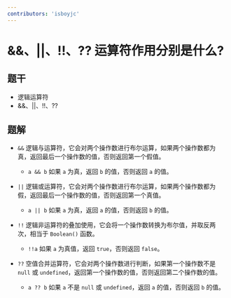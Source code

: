 ```yaml
---
contributors: 'isboyjc'
---
```


# &&、||、!!、?? 运算符作用分别是什么?
## 题干

- 逻辑运算符
- &&、||、!!、??

## 题解

<!-- ::: details 点我查看题解 -->

- `&&` 逻辑与运算符，它会对两个操作数进行布尔运算，如果两个操作数都为真，返回最后一个操作数的值，否则返回第一个假值。
  - `a && b` 如果 `a` 为真，返回 `b` 的值，否则返回 `a` 的值。

- `||` 逻辑或运算符，它会对两个操作数进行布尔运算，如果两个操作数都为假，返回最后一个操作数的值，否则返回第一个真值。
  - `a || b` 如果 `a` 为真，返回 `a` 的值，否则返回 `b` 的值。

- `!!` 逻辑非运算符的叠加使用，它会将一个操作数转换为布尔值，并取反两次，相当于 `Boolean()` 函数。
  - `!!a` 如果 `a` 为真值，返回 `true`，否则返回 `false`。

- `??` 空值合并运算符，它会对两个操作数进行判断，如果第一个操作数不是 `null` 或 `undefined`，返回第一个操作数的值，否则返回第二个操作数的值。
  - `a ?? b` 如果 `a` 不是 `null` 或 `undefined`，返回 `a` 的值，否则返回 `b` 的值。

<!-- ::: -->
